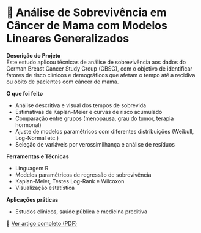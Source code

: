# 🧪 Análise de Sobrevivência em Câncer de Mama com Modelos Lineares Generalizados

**Descrição do Projeto**  
Este estudo aplicou técnicas de análise de sobrevivência aos dados do German Breast Cancer Study Group (GBSG), com o objetivo de identificar fatores de risco clínicos e demográficos que afetam o tempo até a recidiva ou óbito de pacientes com câncer de mama.

**O que foi feito**
- Análise descritiva e visual dos tempos de sobrevida
- Estimativas de Kaplan-Meier e curvas de risco acumulado
- Comparação entre grupos (menopausa, grau do tumor, terapia hormonal)
- Ajuste de modelos paramétricos com diferentes distribuições (Weibull, Log-Normal etc.)
- Seleção de variáveis por verossimilhança e análise de resíduos

**Ferramentas e Técnicas**
- Linguagem R
- Modelos paramétricos de regressão de sobrevivência
- Kaplan-Meier, Testes Log-Rank e Wilcoxon
- Visualização estatística

**Aplicações práticas**
- Estudos clínicos, saúde pública e medicina preditiva

📎 [Ver artigo completo (PDF)](./artigo.pdf)
